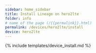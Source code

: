 ```yaml
---
sidebar: home_sidebar
title: Install Lineage on hero2lte
folder: info
# name of the page (/{{permalink}}.html)
permalink: /devices/hero2lte/install
device: hero2lte
---
```

{% include templates/device_install.md %}
